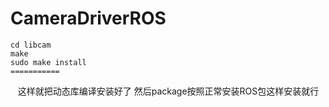# CameraDriverROS

    cd libcam
    make
    sudo make install
    ===========
    这样就把动态库编译安装好了
    然后package按照正常安装ROS包这样安装就行
